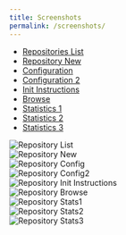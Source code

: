 ```yaml
---
title: Screenshots
permalink: /screenshots/
---
```


<ul class="nav nav-tabs" role="tablist">
  <li class="active"><a href="#repo_list" role="tab" data-toggle="tab">Repositories      List</a></li>
  <li><a href="#repo_new" role="tab" data-toggle="tab">Repository New</a></li>
  <li><a href="#repo_config" role="tab" data-toggle="tab">Configuration </a></li>
  <li><a href="#repo_config2" role="tab" data-toggle="tab">Configuration 2</a></li>
  <li><a href="#repo_init_instructions" role="tab" data-toggle="tab">Init Instructions</a></li>
  <li><a href="#repo_browse" role="tab" data-toggle="tab">Browse</a></li>
  <li><a href="#repo_stats1" role="tab" data-toggle="tab">Statistics 1</a></li>
  <li><a href="#repo_stats2" role="tab" data-toggle="tab">Statistics 2</a></li>
  <li><a href="#repo_stats3" role="tab" data-toggle="tab">Statistics 3</a></li>
</ul>

<div class="tab-content">
  <div class="tab-pane fade in active" id="repo_list">
    <div class="thumbnail"><img class="img-responsive" src="{{ site.baseurl }}/images/screenshots/repo_list.png" alt="Repository List" /></div>
  </div>

  <div class="tab-pane fade" id="repo_new">
    <div class="thumbnail"><img class="img-responsive" src="{{ site.baseurl }}/images/screenshots/repo_new.png" alt="Repository New" /></div>
  </div>

  <div class="tab-pane fade" id="repo_config">
    <div class="thumbnail"><img class="img-responsive" src="{{ site.baseurl }}/images/screenshots/repo_config.png" alt="Repository Config" /></div>
  </div>

  <div class="tab-pane fade" id="repo_config2">
    <div class="thumbnail"><img class="img-responsive" src="{{ site.baseurl }}/images/screenshots/repo_config2.png" alt="Repository Config2" /></div>
  </div>

  <div class="tab-pane fade" id="repo_init_instructions">
    <div class="thumbnail"><img class="img-responsive" src="{{ site.baseurl }}/images/screenshots/repo_init_instructions.png" alt="Repository Init Instructions" /></div>
  </div>

  <div class="tab-pane fade" id="repo_browse">
    <div class="thumbnail"><img class="img-responsive" src="{{ site.baseurl }}/images/screenshots/repo_browse.png" alt="Repository Browse" /></div>
  </div>

  <div class="tab-pane fade" id="repo_stats1">
    <div class="thumbnail"><img class="img-responsive" src="{{ site.baseurl }}/images/screenshots/repo_stats1.png" alt="Repository Stats1" /></div>
  </div>

  <div class="tab-pane fade" id="repo_stats2">
    <div class="thumbnail"><img class="img-responsive" src="{{ site.baseurl }}/images/screenshots/repo_stats2.png" alt="Repository Stats2" /></div>
  </div>

  <div class="tab-pane fade" id="repo_stats3">
    <div class="thumbnail"><img class="img-responsive" src="{{ site.baseurl }}/images/screenshots/repo_stats3.png" alt="Repository Stats3" /></div>
  </div>
</div>
